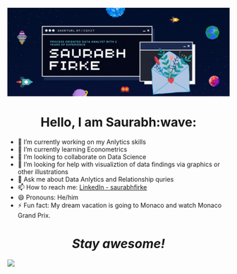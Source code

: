 [<img src="https://raw.githubusercontent.com/firkesaurabh/firkesaurabh/master/saurabh firke (1).gif" width=auto>](https://www.linkedin.com/in/saurabhfirke/)
<h1 align='center'> Hello, I am Saurabh:wave:</h1>

- 🔭 I’m currently working on my Anlytics skills
- 🌱 I’m currently learning Econometrics
- 👯 I’m looking to collaborate on Data Science
- 🤔 I’m looking for help with visualiztion of data findings via graphics or other illustrations
- 💬 Ask me about Data Anlytics and Relationship quries
- 📫 How to reach me:  [LinkedIn - saurabhfirke](https://www.linkedin.com/in/saurabhfirke/)
- 😄 Pronouns: He/him
- ⚡ Fun fact: My dream vacation is going to Monaco and watch Monaco Grand Prix.


<h1 align='center'><i>Stay awesome!</i></h1>


<img src="https://github-readme-stats.vercel.app/api?username=firkesaurabh&&show_icons=true&title_color=ffffff&icon_color=bb2acf&text_color=daf7dc&bg_color=151515">
